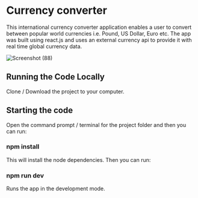 # Currency converter

This international currency converter application enables a user to convert between popular world currencies i.e. Pound, US Dollar, Euro etc. The app was built using react.js and uses an external currency api to provide it with real time global currency data. 

![Screenshot (88)](https://github.com/johnnyd81/currency-converter/assets/95863021/a2d05273-47fd-4386-9ae9-835969592e0f)

## Running the Code Locally
Clone / Download the project to your computer.

## Starting the code
Open the command prompt / terminal for the project folder and then you can run:

### npm install
This will install the node dependencies. Then you can run:

### npm run dev
Runs the app in the development mode.


